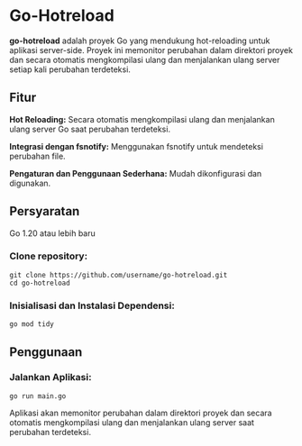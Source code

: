 # Go-Hotreload

**go-hotreload** adalah proyek Go yang mendukung hot-reloading untuk aplikasi server-side. Proyek ini memonitor perubahan dalam direktori proyek dan secara otomatis mengkompilasi ulang dan menjalankan ulang server setiap kali perubahan terdeteksi.

## Fitur

**Hot Reloading:** Secara otomatis mengkompilasi ulang dan menjalankan ulang server Go saat perubahan terdeteksi.

**Integrasi dengan fsnotify:** Menggunakan fsnotify untuk mendeteksi perubahan file.

**Pengaturan dan Penggunaan Sederhana:** Mudah dikonfigurasi dan digunakan.

## Persyaratan

Go 1.20 atau lebih baru

### Clone repository:

```console
git clone https://github.com/username/go-hotreload.git
cd go-hotreload
```

### Inisialisasi dan Instalasi Dependensi:

```console
go mod tidy
```

## Penggunaan

### Jalankan Aplikasi:

```console
go run main.go
```

Aplikasi akan memonitor perubahan dalam direktori proyek dan secara otomatis mengkompilasi ulang dan menjalankan ulang server saat perubahan terdeteksi.
